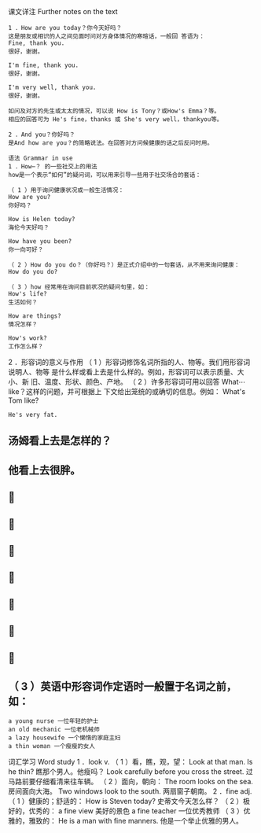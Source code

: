课文详注 Further notes on the text 
```
1 ．How are you today？你今天好吗？ 
这是朋友或相识的人之间见面时问对方身体情况的寒暄话，一般回 答语为： 
Fine, thank you. 
很好，谢谢。 

I'm fine, thank you. 
很好，谢谢。 

I'm very well, thank you. 
很好，谢谢。 

如问及对方的先生或太太的情况，可以说 How is Tony？或How's Emma？等。 
相应的回答可为 He's fine，thanks 或 She's very well，thankyou等。 
```
```
2 ．And you？你好吗？
是And how are you？的简略说法。在回答对方问候健康的话之后反问时用。 
```
```
语法 Grammar in use 
1 ．How⋯？ 的一些社交上的用法 
how是一个表示“如何”的疑问词，可以用来引导一些用于社交场合的套话： 

（ 1 ）用于询问健康状况或一般生活情况： 
How are you? 
你好吗？ 

How is Helen today? 
海伦今天好吗？ 

How have you been? 
你一向可好？ 

（ 2 ）How do you do？（你好吗？）是正式介绍中的一句套话，从不用来询问健康： 
How do you do? 

（ 3 ）how 经常用在询问目前状况的疑问句里，如：
How's life? 
生活如何？ 

How are things? 
情况怎样？ 

How's work? 
工作怎么样？ 
```
2 ．形容词的意义与作用 
（ 1 ）形容词修饰名词所指的人、物等。我们用形容词说明人、物等 
是什么样或看上去是什么样的。例如，形容词可以表示质量、大小、新 
旧、温度、形状、颜色、产地。 
（ 2 ）许多形容词可用以回答 What⋯like？这样的问题，并可根据上 
下文给出笼统的或确切的信息。例如： 
What's Tom like? 

``` 
He's very fat. 
``` 
## 汤姆看上去是怎样的？ 

## 他看上去很胖。 

##  

##  

##  

##  

##  

##  

##  

## （ 3 ）英语中形容词作定语时一般置于名词之前，如： 

``` 
a young nurse 一位年轻的护士 
an old mechanic 一位老机械师 
a lazy housewife 一个懒惰的家庭主妇 
a thin woman 一个瘦瘦的女人 
``` 

词汇学习 Word study 
1 ．look v. 
（ 1 ）看，瞧，观，望： 
Look at that man. Is he thin? 
瞧那个男人。他瘦吗？ 
Look carefully before you cross the street. 
过马路前要仔细看清来往车辆。 
（ 2 ）面向，朝向： 
The room looks on the sea. 
房间面向大海。 
Two windows look to the south. 
两扇窗子朝南。 
2 ．fine adj. 
（ 1 ）健康的；舒适的： 
How is Steven today? 
史蒂文今天怎么样？ 
（ 2 ）极好的，优秀的： 
a fine view 美好的景色 
a fine teacher 一位优秀教师 
（ 3 ）优雅的，雅致的： 
He is a man with fine manners. 
他是一个举止优雅的男人。 